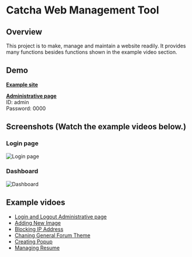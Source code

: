 # Catcha Web Management Tool

## Overview
This project is to make, manage and maintain a website readily.
It provides many functions besides functions shown in the example video section.

## Demo
<b>[Example site](http://catchaweb.cafe24.com)</b>  

<b>[Administrative page](http://catchaweb.cafe24.com/admin)</b>  
ID: admin  
Password: 0000  

## Screenshots (Watch the example videos below.)
### Login page
![Login page](https://heunsig-portfolio.s3.ca-central-1.amazonaws.com/web-management/modified_02.png)

### Dashboard
![Dashboard](https://heunsig-portfolio.s3.ca-central-1.amazonaws.com/web-management/modified_01.png)

## Example vidoes
* [Login and Logout Administrative page](https://youtu.be/nX-EUqmqFoY)  
* [Adding New Image](https://youtu.be/Px_f7_qu91Y)  
* [Blocking IP Address](https://youtu.be/h-MEazhZf1M)  
* [Chaning General Forum Theme](https://www.youtube.com/watch?v=XwU2rVxoW-Q)  
* [Creating Popup](https://youtu.be/BRiQAoxUylM)  
* [Managing Resume](https://youtu.be/VbfLBhi7SwI)


